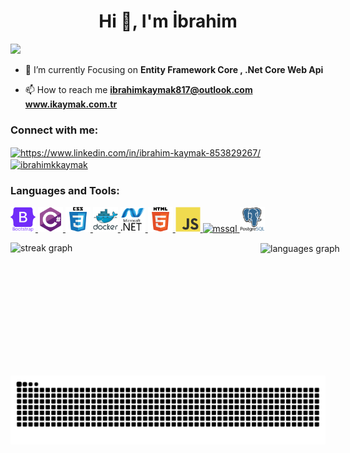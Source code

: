 <h1 align="center">Hi 👋, I'm İbrahim</h1>
<img src="https://i.hizliresim.com/p86boa3.jpg">


- 🌱 I’m currently Focusing on **Entity Framework Core , .Net Core Web Api**

- 📫 How to reach me **ibrahimkaymak817@outlook.com**
**www.ikaymak.com.tr**

<h3 align="left">Connect with me:</h3>
<p align="left">
<a href="https://linkedin.com/in/https://www.linkedin.com/in/ibrahim-kaymak-853829267/" target="blank"><img align="center" src="https://raw.githubusercontent.com/rahuldkjain/github-profile-readme-generator/master/src/images/icons/Social/linked-in-alt.svg" alt="https://www.linkedin.com/in/ibrahim-kaymak-853829267/" height="30" width="40" /></a>
<a href="https://instagram.com/ibrahimkkaymak" target="blank"><img align="center" src="https://raw.githubusercontent.com/rahuldkjain/github-profile-readme-generator/master/src/images/icons/Social/instagram.svg" alt="ibrahimkkaymak" height="30" width="40" /></a>
</p>

<h3 align="left">Languages and Tools:</h3>
<p align="left"> <a href="https://getbootstrap.com" target="_blank" rel="noreferrer"> <img src="https://raw.githubusercontent.com/devicons/devicon/master/icons/bootstrap/bootstrap-plain-wordmark.svg" alt="bootstrap" width="40" height="40"/> </a>        <a href="https://www.w3schools.com/cs/" target="_blank" rel="noreferrer"> <img src="https://raw.githubusercontent.com/devicons/devicon/master/icons/csharp/csharp-original.svg" alt="csharp" width="40" height="40"/> </a> <a href="https://www.w3schools.com/css/" target="_blank" rel="noreferrer"> <img src="https://raw.githubusercontent.com/devicons/devicon/master/icons/css3/css3-original-wordmark.svg" alt="css3" width="40" height="40"/> </a> <a href="https://www.docker.com/" target="_blank" rel="noreferrer"> <img src="https://raw.githubusercontent.com/devicons/devicon/master/icons/docker/docker-original-wordmark.svg" alt="docker" width="40" height="40"/> </a> <a href="https://dotnet.microsoft.com/" target="_blank" rel="noreferrer"> <img src="https://raw.githubusercontent.com/devicons/devicon/master/icons/dot-net/dot-net-original-wordmark.svg" alt="dotnet" width="40" height="40"/> </a> <a href="https://www.w3.org/html/" target="_blank" rel="noreferrer"> <img src="https://raw.githubusercontent.com/devicons/devicon/master/icons/html5/html5-original-wordmark.svg" alt="html5" width="40" height="40"/> </a> <a href="https://developer.mozilla.org/en-US/docs/Web/JavaScript" target="_blank" rel="noreferrer"> <img src="https://raw.githubusercontent.com/devicons/devicon/master/icons/javascript/javascript-original.svg" alt="javascript" width="40" height="40"/> </a> <a href="https://www.microsoft.com/en-us/sql-server" target="_blank" rel="noreferrer"> <img src="https://www.svgrepo.com/show/303229/microsoft-sql-server-logo.svg" alt="mssql" width="40" height="40"/> </a> <a href="https://www.postgresql.org" target="_blank" rel="noreferrer"> <img src="https://raw.githubusercontent.com/devicons/devicon/master/icons/postgresql/postgresql-original-wordmark.svg" alt="postgresql" width="40" height="40"/> </a> </p>

 
 
 

<div style="display: flex; align-items: center; justify-content: space-between;">
    <img src="https://streak-stats.demolab.com?user=IKaymakk&locale=en&mode=daily&theme=dark&hide_border=false&border_radius=5" height="213" width="400" alt="streak graph" />
  <img src="https://github-readme-stats.vercel.app/api/top-langs?username=IKaymakk&locale=en&hide_title=false&layout=compact&card_width=400&langs_count=6&theme=dark&hide_border=false" height="210" width="400" alt="languages graph" />
</div>



<picture>
  <source media="(prefers-color-scheme: dark)" srcset="https://raw.githubusercontent.com/IKaymakk/IKaymakk/output/github-contribution-grid-snake-dark.svg">
  <source media="(prefers-color-scheme: light)" srcset="https://raw.githubusercontent.com/IKaymakk/IKaymakk/output/github-contribution-grid-snake.svg">
  <img alt="github contribution grid snake animation" src="https://raw.githubusercontent.com/IKaymakk/IKaymakk/output/github-contribution-grid-snake.svg">
</picture>

